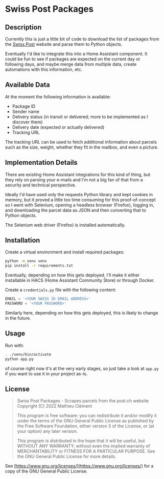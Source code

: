 # Swiss Post Packages

## Description

Currently this is just a little bit of code to download the list of packages from the [Swiss Post](https://www.post.ch)
website and parse them to Python objects.

Eventually I'd like to integrate this into a Home Assistant component. It could be fun to see if packages
are expected on the current day or following days, and maybe merge data from multiple data, create automations with this information, etc.

## Available Data

At the moment the following information is available:

  - Package ID
  - Sender name
  - Delivery status (in transit or delivered; more to be implemented as I discover them)
  - Delivery date (expected or actually delivered)
  - Tracking URL


The tracking URL can be used to fetch additional information about parcels such as the size, 
weight, whether they fit in the mailbox, and even a picture.

## Implementation Details

There are existing Home Assistant integrations for this kind of thing, but they rely on parsing your e-mails
and I'm not a big fan of that from a security and technical perspective.

Ideally I'd have used only the requests Python library and kept cookies in memory, but it proved
a little too time consuming for this proof-of-concept so I went with Selenium, opening a headless browser
(Firefox), logging in, and downloading the parcel data as JSON and then converting that to Python objects.

The Selenium web driver (Firefox) is installed automatically.

## Installation

Create a virtual environment and install required packages:

```bash
python -m venv venv
pip install -r requirements.txt
```

Eventually, depending on how this gets deployed, I'll make it either installable in HACS (Home Assistant
Community Store) or through Docker.

Create a `credentials.py` file with the following content:

```python
EMAIL = '<YOUR SWISS ID EMAIL ADDRESS>'
PASSWORD = '<YOUR PASSWORD>'
```

Similarly here, depending on how this gets deployed, this is likely to change in the future.

## Usage

Run with:

```bash
. ./venv/bin/activate
python app.py
```

of course right now it's at the very early stages, so just take a look at `app.py` if you want to use it
in your project as-is.

## License

>Swiss Post Packages - Scrapes parcels from the post.ch website
>Copyright (C) 2022 Mathieu Clément
>
>This program is free software: you can redistribute it and/or modify
>it under the terms of the GNU General Public License as published by
>the Free Software Foundation, either version 3 of the License, or
>(at your option) any later version.
>
>This program is distributed in the hope that it will be useful,
>but WITHOUT ANY WARRANTY; without even the implied warranty of
>MERCHANTABILITY or FITNESS FOR A PARTICULAR PURPOSE.  See the
>GNU General Public License for more details.

See [https://www.gnu.org/licenses/](https://www.gnu.org/licenses/) for a copy of the GNU General Public License.
